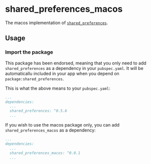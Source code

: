 # shared_preferences_macos

The macos implementation of [`shared_preferences`][1].

## Usage

### Import the package

This package has been endorsed, meaning that you only need to add `shared_preferences`
as a dependency in your `pubspec.yaml`. It will be automaticallu included in your app
when you depend on `package:shared_preferences`.

This is what the above means to your `pubspec.yaml`:

```yaml
...
dependencies:
  ...
  shared_preferences: ^0.5.6
  ...
```

If you wish to use the macos package only, you can add  `shared_preferences_macos` as a
dependency:

```yaml
...
dependencies:
  ...
  shared_preferences_macos: ^0.0.1
  ...
```

[1]: ../shared_preferences/shared_preferences
